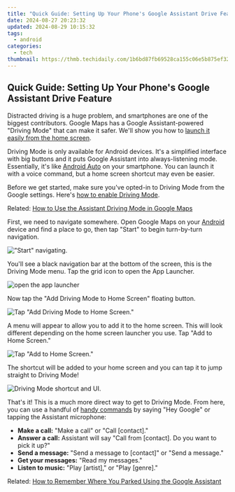 ```yaml
---
title: "Quick Guide: Setting Up Your Phone's Google Assistant Drive Feature"
date: 2024-08-27 20:23:32
updated: 2024-08-29 10:15:32
tags:
  - android
categories:
  - tech
thumbnail: https://thmb.techidaily.com/1b6bd87fb69528ca155c06e5b875ef324da9b58f7b280352d1825d08ae0e7d31.png
---
```


## Quick Guide: Setting Up Your Phone's Google Assistant Drive Feature

Distracted driving is a huge problem, and smartphones are one of the biggest contributors. Google Maps has a Google Assistant-powered "Driving Mode" that can make it safer. We'll show you how to [launch it easily from the home screen](https://www.reviewgeek.com/104652/google-assistants-drive-mode-just-got-safer-thanks-to-new-shortcut/).

 Driving Mode is only available for Android devices. It's a simplified interface with big buttons and it puts Google Assistant into always-listening mode. Essentially, it's like [Android Auto](https://solve-popular.techidaily.com/boost-conversions-using-the-latest-cookiebot-technology-features/) on your smartphone. You can launch it with a voice command, but a home screen shortcut may even be easier.

 Before we get started, make sure you've opted-in to Driving Mode from the Google settings. Here's [how to enable Driving Mode](https://ios-unlock.techidaily.com/how-to-unlock-iphone-13-pro-max-without-passcode-4-easy-methods-by-drfone-ios/).

Related: [How to Use the Assistant Driving Mode in Google Maps](https://ios-unlock.techidaily.com/how-to-unlock-iphone-13-pro-max-without-passcode-4-easy-methods-by-drfone-ios/) 

 First, we need to navigate somewhere. Open Google Maps on your [Android](https://www.anrdoezrs.net/links/3607085/type/dlg/sid/UUhtgUeUpU207698/https://play.google.com/store/apps/details?id=com.google.android.apps.maps&hl=en%5FUS&gl=US) device and find a place to go, then tap "Start" to begin turn-by-turn navigation.

!["Start" navigating.](https://static1.howtogeekimages.com/wordpress/wp-content/uploads/2021/09/2021-09-22_16-15-25.png) 

 You'll see a black navigation bar at the bottom of the screen, this is the Driving Mode menu. Tap the grid icon to open the App Launcher.

![open the app launcher](https://static1.howtogeekimages.com/wordpress/wp-content/uploads/2020/12/2020-12-04_16-54-06.png) 

 Now tap the "Add Driving Mode to Home Screen" floating button.

![Tap "Add Driving Mode to Home Screen."](https://static1.howtogeekimages.com/wordpress/wp-content/uploads/2021/12/2021-12-06_11-40-40.png) 

 A menu will appear to allow you to add it to the home screen. This will look different depending on the home screen launcher you use. Tap "Add to Home Screen."

![Tap "Add to Home Screen."](https://static1.howtogeekimages.com/wordpress/wp-content/uploads/2021/12/2021-12-06_11-42-26.png) 

 The shortcut will be added to your home screen and you can tap it to jump straight to Driving Mode!

![Driving Mode shortcut and UI.](https://static1.howtogeekimages.com/wordpress/wp-content/uploads/2021/12/2021-12-06_13-49-28a.png) 

 That's it! This is a much more direct way to get to Driving Mode. From here, you can use a handful of [handy commands](https://win-solutions.techidaily.com/step-by-step-guide-to-get-your-astro-headset-recognized-by-command-center/) by saying "Hey Google" or tapping the Assistant microphone:

* **Make a call:** "Make a call" or "Call \[contact\]."
* **Answer a call:** Assistant will say "Call from \[contact\]. Do you want to pick it up?"
* **Send a message:** "Send a message to \[contact\]" or "Send a message."
* **Get your messages:** "Read my messages."
* **Listen to music:** "Play \[artist\]," or "Play \[genre\]."

Related: [How to Remember Where You Parked Using the Google Assistant](https://win-solutions.techidaily.com/step-by-step-guide-to-get-your-astro-headset-recognized-by-command-center/)

<ins class="adsbygoogle"
     style="display:block"
     data-ad-format="autorelaxed"
     data-ad-client="ca-pub-7571918770474297"
     data-ad-slot="1223367746"></ins>



<ins class="adsbygoogle"
     style="display:block"
     data-ad-client="ca-pub-7571918770474297"
     data-ad-slot="8358498916"
     data-ad-format="auto"
     data-full-width-responsive="true"></ins>
